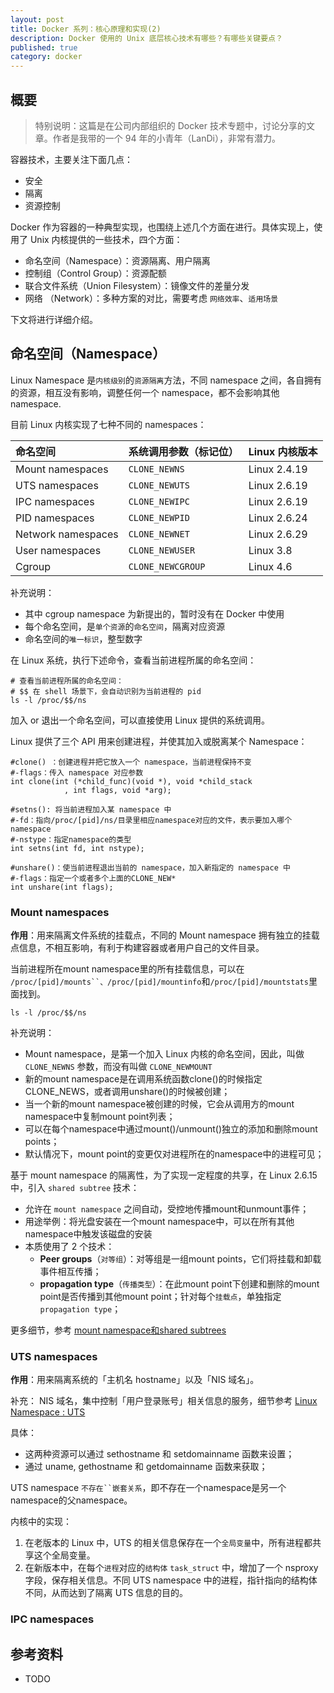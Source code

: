 ```yaml
---
layout: post
title: Docker 系列：核心原理和实现(2)
description: Docker 使用的 Unix 底层核心技术有哪些？有哪些关键要点？
published: true
category: docker
---
```


## 概要

> 特别说明：这篇是在公司内部组织的 Docker 技术专题中，讨论分享的文章。作者是我带的一个 94 年的小青年（LanDi），非常有潜力。

容器技术，主要关注下面几点：

* 安全
* 隔离
* 资源控制

Docker 作为容器的一种典型实现，也围绕上述几个方面在进行。具体实现上，使用了 Unix 内核提供的一些技术，四个方面：

* 命名空间（Namespace）：资源隔离、用户隔离
* 控制组（Control Group）：资源配额
* 联合文件系统（Union Filesystem）：镜像文件的差量分发
* 网络 （Network）：多种方案的对比，需要考虑 `网络效率`、`适用场景`

下文将进行详细介绍。

## 命名空间（Namespace）

Linux Namespace 是`内核级别`的`资源隔离`方法，不同 namespace 之间，各自拥有的资源，相互没有影响，调整任何一个 namespace，都不会影响其他 namespace.

目前 Linux 内核实现了七种不同的 namespaces：

|命名空间|系统调用参数（标记位）| Linux 内核版本|
|:----|:-----|:----|
|Mount namespaces|`CLONE_NEWNS`|Linux 2.4.19|
|UTS namespaces|`CLONE_NEWUTS`|Linux 2.6.19|
|IPC namespaces|`CLONE_NEWIPC`|Linux 2.6.19|
|PID namespaces|`CLONE_NEWPID`|Linux 2.6.24|
|Network namespaces|`CLONE_NEWNET`|Linux 2.6.29|
|User namespaces	|`CLONE_NEWUSER`|Linux 3.8|
|Cgroup|`CLONE_NEWCGROUP`|Linux 4.6|

补充说明：

* 其中 cgroup namespace 为新提出的，暂时没有在 Docker 中使用
* 每个命名空间，是`单个资源`的`命名空间`，隔离对应资源
* 命名空间的`唯一标识`，整型数字

在 Linux 系统，执行下述命令，查看当前进程所属的命名空间：

```
# 查看当前进程所属的命名空间：
# $$ 在 shell 场景下，会自动识别为当前进程的 pid
ls -l /proc/$$/ns
```

加入 or 退出一个命名空间，可以直接使用 Linux 提供的系统调用。

Linux 提供了三个 API 用来创建进程，并使其加入或脱离某个 Namespace：

```
#clone() ：创建进程并把它放入一个 namespace，当前进程保持不变
#-flags：传入 namespace 对应参数
int clone(int (*child_func)(void *), void *child_stack
            , int flags, void *arg);

#setns(): 将当前进程加入某 namespace 中
#-fd：指向/proc/[pid]/ns/目录里相应namespace对应的文件，表示要加入哪个namespace
#-nstype：指定namespace的类型
int setns(int fd, int nstype);

#unshare()：使当前进程退出当前的 namespace，加入新指定的 namespace 中
#-flags：指定一个或者多个上面的CLONE_NEW*
int unshare(int flags);
```

### Mount namespaces


**作用**：用来隔离文件系统的挂载点，不同的 Mount namespace 拥有独立的挂载点信息，不相互影响，有利于构建容器或者用户自己的文件目录。

当前进程所在mount namespace里的所有挂载信息，可以在 `/proc/[pid]/mounts``、/proc/[pid]/mountinfo`和`/proc/[pid]/mountstats`里面找到。

```
ls -l /proc/$$/ns
```

补充说明：

* Mount namespace，是第一个加入 Linux 内核的命名空间，因此，叫做 `CLONE_NEWNS` 参数，而没有叫做 `CLONE_NEWMOUNT`
* 新的mount namespace是在调用系统函数clone()的时候指定CLONE_NEWS，或者调用unshare()的时候被创建；
* 当一个新的mount namespace被创建的时候，它会从调用方的mount namespace中复制mount point列表；
* 可以在每个namespace中通过mount()/unmount()独立的添加和删除mount points；
* 默认情况下，mount point的变更仅对进程所在的namespace中的进程可见；

基于 mount namespace 的隔离性，为了实现一定程度的共享，在 Linux 2.6.15 中，引入 `shared subtree` 技术：

* 允许在 `mount namespace` 之间自动，受控地传播mount和unmount事件；
* 用途举例：将光盘安装在一个mount namespace中，可以在所有其他namespace中触发该磁盘的安装
* 本质使用了 2 个技术：
	* **Peer groups**（`对等组`）：对等组是一组mount points，它们将挂载和卸载事件相互传播；
	* **propagation type**（`传播类型`）：在此mount point下创建和删除的mount point是否传播到其他mount point；针对每个`挂载点`，单独指定 `propagation type`；

更多细节，参考 [mount namespace和shared subtrees](https://blog.csdn.net/bob_fly1984/article/details/80717373)


### UTS namespaces

**作用**：用来隔离系统的「主机名 hostname」以及「NIS 域名」。

补充： NIS 域名，集中控制「用户登录账号」相关信息的服务，细节参考 [Linux Namespace : UTS](https://www.cnblogs.com/sparkdev/p/9377072.html)

具体：

* 这两种资源可以通过 sethostname 和 setdomainname 函数来设置；
* 通过 uname, gethostname 和 getdomainname 函数来获取；

UTS namespace `不存在``嵌套关系`，即不存在一个namespace是另一个namespace的父namespace。

内核中的实现：

1. 在老版本的 Linux 中，UTS 的相关信息保存在一个`全局变量`中，所有进程都共享这个全局变量。
2. 在新版本中，在每个`进程`对应的`结构体` `task_struct` 中，增加了一个 nsproxy 字段，保存相关信息。不同 UTS namespace 中的进程，指针指向的结构体不同，从而达到了隔离 UTS 信息的目的。


### IPC namespaces































## 参考资料

* TODO








[NingG]:    http://ningg.github.com  "NingG"
